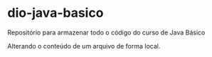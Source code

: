 # dio-java-basico
Repositório para armazenar todo o código do curso de Java Básico

Alterando o conteúdo de um arquivo de forma local.